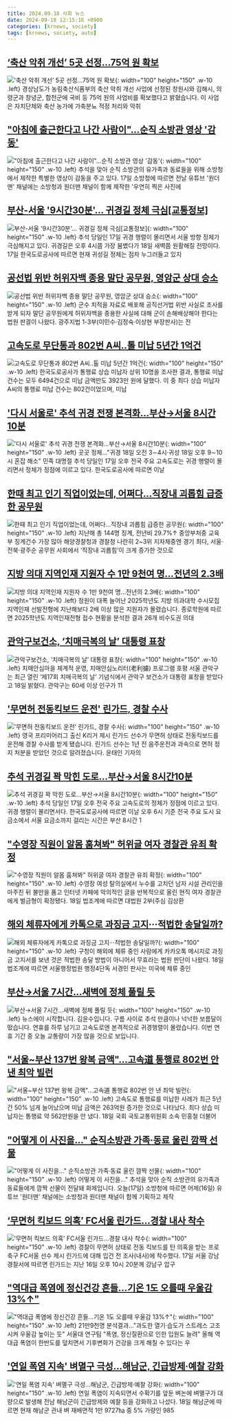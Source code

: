 ```yaml
---
title: 2024.09.18 사회 뉴스
date: 2024-09-18 12:15:16 +0900
categories: [krnews, society]
tags: [krnews, society, auto]
---
```

## [‘축산 악취 개선’ 5곳 선정…75억 원 확보](https://n.news.naver.com/mnews/article/056/0011802393)

![‘축산 악취 개선’ 5곳 선정…75억 원 확보](https://mimgnews.pstatic.net/image/origin/056/2024/09/18/11802393.jpg?type=nf220_150){: width="100" height="150" .w-10 .left}
경상남도가 농림축산식품부의 축산 악취 개선 사업에 선정된 창원시와 김해시, 의령군과 창녕군, 합천군에 국비 등 75억 원의 사업비를 확보했다고 밝혔습니다. 이 사업은 자치단체와 축산 농가에 가축분뇨 적정 처리와 악취

## ["아침에 출근한다고 나간 사람이"…순직 소방관 영상 '감동'](https://n.news.naver.com/mnews/article/003/0012789989)

!["아침에 출근한다고 나간 사람이"…순직 소방관 영상 '감동'](https://mimgnews.pstatic.net/image/origin/003/2024/09/18/12789989.jpg?type=nf220_150){: width="100" height="150" .w-10 .left}
추석을 맞아 순직 소방관의 유가족과 동료들을 위해 소방청에서 제작한 특별한 영상이 감동을 주고 있다. 17일 소방청에 따르면 전날 유튜브 '원더맨' 채널에는 소방청과 원더맨 채널이 함께 제작한 '우연히 찍은 사진에

## [부산-서울 '9시간30분'… 귀경길 정체 극심[교통정보]](https://n.news.naver.com/mnews/article/417/0001027740)

![부산-서울 '9시간30분'… 귀경길 정체 극심[교통정보]](https://mimgnews.pstatic.net/image/origin/417/2024/09/17/1027740.jpg?type=nf220_150){: width="100" height="150" .w-10 .left}
추석 당일인 17일 귀경 행렬이 몰리면서 서울 방향 정체가 극심해지고 있다. 귀경길은 오후 4시쯤 가장 붐볐다가 18일 새벽쯤 원활해질 전망이다. 17일 한국도로공사에 따르면 현재 귀성길 정체는 점차 누그러들고 있지

## [공선법 위반 허위자백 종용 말단 공무원, 영암군 상대 승소](https://n.news.naver.com/mnews/article/022/0003969357)

![공선법 위반 허위자백 종용 말단 공무원, 영암군 상대 승소](https://mimgnews.pstatic.net/image/origin/022/2024/09/18/3969357.jpg?type=nf220_150){: width="100" height="150" .w-10 .left}
군수 치적을 자료로 배포해 공직선거법 위반 사실로 조사를 받게 되자 말단 공무원에게 허위자백을 종용한 사실에 대해 군이 손해배상해야 한다는 법원 판결이 나왔다. 광주지법 1-3부(이민수·김정숙·이상현 부장판사)는 전

## [고속도로 무단통과 802번 A씨..톨 미납 5년간 1억건](https://n.news.naver.com/mnews/article/016/0002363546)

![고속도로 무단통과 802번 A씨..톨 미납 5년간 1억건](https://mimgnews.pstatic.net/image/origin/016/2024/09/17/2363546.jpg?type=nf220_150){: width="100" height="150" .w-10 .left}
한국도로공사가 통행료 상습 미납자 상위 10명을 조사한 결과, 통행료 미납 건수는 모두 6494건으로 미납 금액만도 3923만 원에 달했다. 이 중 최다 상습 미납자 A씨의 통행료 미납 건수는 802건이었으며, 미납

## ['다시 서울로' 추석 귀경 전쟁 본격화…부산→서울 8시간10분](https://n.news.naver.com/mnews/article/001/0014933837)

!['다시 서울로' 추석 귀경 전쟁 본격화…부산→서울 8시간10분](https://mimgnews.pstatic.net/image/origin/001/2024/09/17/14933837.jpg?type=nf220_150){: width="100" height="150" .w-10 .left}
곳곳 정체…"귀경 18일 오전 3∼4시·귀성 18일 오후 9∼10시 혼잡 해소" 민족 대명절 추석 당일인 17일 오후 전국 주요 고속도로는 귀경 행렬이 몰리면서 정체가 정점에 이르고 있다. 한국도로공사에 따르면 이날

## [한때 최고 인기 직업이었는데, 어쩌다…직장내 괴롭힘 급증한 공무원](https://n.news.naver.com/mnews/article/009/0005366205)

![한때 최고 인기 직업이었는데, 어쩌다…직장내 괴롭힘 급증한 공무원](https://mimgnews.pstatic.net/image/origin/009/2024/09/18/5366205.jpg?type=nf220_150){: width="100" height="150" .w-10 .left}
지난해 총 144명 징계, 전년비 29.7%↑ 중앙부처중 교육부 징계건수 가장 많아 해양경챨청과 경찰청 나란히 2~3위 지자체중엔 경기 최다, 서울·전북·광주순 공무원 사회에서 ‘직장내 괴롭힘’이 크게 증가한 것으로

## [지방 의대 지역인재 지원자 수 1만 9천여 명…전년의 2.3배](https://n.news.naver.com/mnews/article/055/0001190736)

![지방 의대 지역인재 지원자 수 1만 9천여 명…전년의 2.3배](https://mimgnews.pstatic.net/image/origin/055/2024/09/18/1190736.jpg?type=nf220_150){: width="100" height="150" .w-10 .left}
정원이 대폭 늘어난 2025학년도 지방 의과대학 수시모집 지역인재 선발전형에 지난해보다 2배 이상 많은 지원자가 몰렸습니다. 종로학원에 따르면 2025학년도 지역인재전형 접수 현황을 분석한 결과 26개 비수도권 의대

## [관악구보건소, ‘치매극복의 날’ 대통령 표창](https://n.news.naver.com/mnews/article/021/0002660494)

![관악구보건소, ‘치매극복의 날’ 대통령 표창](https://mimgnews.pstatic.net/image/origin/021/2024/09/18/2660494.jpg?type=nf220_150){: width="100" height="150" .w-10 .left}
치매안심마을 체계적 운영, 치매안심노리터(老利攄) 프로그램 호평 서울 관악구는 최근 열린 ‘제17회 치매극복의 날’ 기념식에서 관악구 보건소가 대통령 표창을 받았다고 18일 밝혔다. 관악구는 60세 이상 인구가 11

## ['무면허 전동킥보드 운전' 린가드, 경찰 수사](https://n.news.naver.com/mnews/article/052/0002088497)

!['무면허 전동킥보드 운전' 린가드, 경찰 수사](https://mimgnews.pstatic.net/image/origin/052/2024/09/18/2088497.jpg?type=nf220_150){: width="100" height="150" .w-10 .left}
영국 프리미어리그 출신 K리거 제시 린가드 선수가 무면허 상태로 전동킥보드를 운전해 경찰 수사를 받게 됐습니다. 린가드 선수는 1년 전 음주운전과 과속으로 면허 정지 처분을 받았던 것으로 알려졌습니다. 윤태인 기자의

## [추석 귀경길 꽉 막힌 도로…부산→서울 8시간10분](https://n.news.naver.com/mnews/article/015/0005034193)

![추석 귀경길 꽉 막힌 도로…부산→서울 8시간10분](https://mimgnews.pstatic.net/image/origin/015/2024/09/17/5034193.jpg?type=nf220_150){: width="100" height="150" .w-10 .left}
추석 당일인 17일 오후 전국 주요 고속도로의 정체가 정점에 이르고 있다. 귀경 행렬이 몰리면서다. 한국도로공사에 따르면 이날 오후 6시 기준 전국 주요 도시 요금소에서 서울 요금소까지 걸리는 시간은 부산 8시간 1

## ["수영장 직원이 알몸 훔쳐봐" 허위글 여자 경찰관 유죄 확정](https://n.news.naver.com/mnews/article/277/0005473330)

!["수영장 직원이 알몸 훔쳐봐" 허위글 여자 경찰관 유죄 확정](https://mimgnews.pstatic.net/image/origin/277/2024/09/18/5473330.jpg?type=nf220_150){: width="100" height="150" .w-10 .left}
수영장 여성 탈의실에서 누수를 고치던 남자 시설 관리인을 마주친 뒤 불만을 품고 인터넷 카페에 악의적인 글을 반복적으로 올린 현직 여자 경찰관에게 벌금형이 확정됐다. 18일 법조계에 따르면 대법원 2부(주심 김상환

## [해외 체류자에게 카톡으로 과징금 고지···적법한 송달일까?](https://n.news.naver.com/mnews/article/032/0003321272)

![해외 체류자에게 카톡으로 과징금 고지···적법한 송달일까?](https://mimgnews.pstatic.net/image/origin/032/2024/09/18/3321272.jpg?type=nf220_150){: width="100" height="150" .w-10 .left}
구청이 해외에 체류 중인 사람에게 카카오톡 메시지로 과징금 고지서를 보낸 것은 적법한 송달 방법이 아니어서 무효라는 법원 판단이 나왔다. 18일 법조계에 따르면 서울행정법원 행정4단독 서경민 판사는 미국에 체류 중인

## [부산→서울 7시간…새벽에 정체 풀릴 듯](https://n.news.naver.com/mnews/article/449/0000285715)

![부산→서울 7시간…새벽에 정체 풀릴 듯](https://mimgnews.pstatic.net/image/origin/449/2024/09/17/285715.jpg?type=nf220_150){: width="100" height="150" .w-10 .left}
뉴스에이 시작합니다. 김윤수입니다. 구름 사이로 추석 만큼이나 넉넉한 보름달이 떴습니다. 연휴를 하루 남기고 고속도로엔 본격적으로 귀경행렬이 몰렸습니다. 이번 연휴 기간 중 오늘 교통량이 가장 많을 것으로 보입니다.

## ["서울~부산 137번 왕복 금액"…고속道 통행료 802번 안 낸 최악 빌런](https://n.news.naver.com/mnews/article/025/0003386840)

!["서울~부산 137번 왕복 금액"…고속道 통행료 802번 안 낸 최악 빌런](https://mimgnews.pstatic.net/image/origin/025/2024/09/18/3386840.jpg?type=nf220_150){: width="100" height="150" .w-10 .left}
고속도로 통행료를 미납한 사례가 최근 5년간 50% 넘게 늘어났으며 미납 금액은 263억원 증가한 것으로 나타났다. 최다 상습 미납자는 통행료 약 562만원을 안 냈다. 18일 국회 국토교통위원회 소속 민홍철 더불어

## ["어떻게 이 사진을…" 순직소방관 가족·동료 울린 깜짝 선물](https://n.news.naver.com/mnews/article/437/0000410678)

!["어떻게 이 사진을…" 순직소방관 가족·동료 울린 깜짝 선물](https://mimgnews.pstatic.net/image/origin/437/2024/09/17/410678.jpg?type=nf220_150){: width="100" height="150" .w-10 .left}
어떻게 이 사진을…" 추석을 맞아 순직 소방관의 유가족과 동료들에게 깜짝 선물이 전달돼 화제입니다. 오늘(17일) 소방청에 따르면 어제(16일) 유튜브 '원더맨' 채널에는 소방청과 원더맨 채널이 함께 기획하고 제작

## [‘무면허 킥보드 의혹’ FC서울 린가드…경찰 내사 착수](https://n.news.naver.com/mnews/article/025/0003386788)

![‘무면허 킥보드 의혹’ FC서울 린가드…경찰 내사 착수](https://mimgnews.pstatic.net/image/origin/025/2024/09/17/3386788.jpg?type=nf220_150){: width="100" height="150" .w-10 .left}
경찰이 무면허 상태로 전동 킥보드를 탄 의혹을 받는 프로축구 FC서울 선수 제시 린가드에 대해 입건 전 조사(내사)에 착수했다. 17일 서울 강남경찰서에 따르면 린가드는 지난 16일 오후 10시 20분께 강남구 압구

## ["역대급 폭염에 정신건강 흔들…기온 1도 오를때 우울감 13%↑"](https://n.news.naver.com/mnews/article/001/0014934061)

!["역대급 폭염에 정신건강 흔들…기온 1도 오를때 우울감 13%↑"](https://mimgnews.pstatic.net/image/origin/001/2024/09/18/14934061.jpg?type=nf220_150){: width="100" height="150" .w-10 .left}
21만9천명 분석결과…"과도한 열기·습도가 스트레스 고조시켜 우울감 높이는 듯" 서울대 연구팀 "폭염, 정신질환으로 인한 입원도 늘려" 올해 역대급 폭염이 한반도를 덮치면서 기후변화가 건강을 크게 해칠 수 있다는 우

## ['연일 폭염 지속' 벼멸구 극성…해남군, 긴급방제·예찰 강화](https://n.news.naver.com/mnews/article/003/0012790332)

!['연일 폭염 지속' 벼멸구 극성…해남군, 긴급방제·예찰 강화](https://mimgnews.pstatic.net/image/origin/003/2024/09/18/12790332.jpg?type=nf220_150){: width="100" height="150" .w-10 .left}
연일 폭염이 지속되면서 수확기를 앞둔 벼논에 벼멸구가 대량으로 발생해 전남 해남군이 긴급방제와 예찰 등을 강화하고 나섰다. 18일 해남군에 따르면 현재 해남군 관내 벼 재배면적 1만 9727㏊ 중 5% 가량인 985

